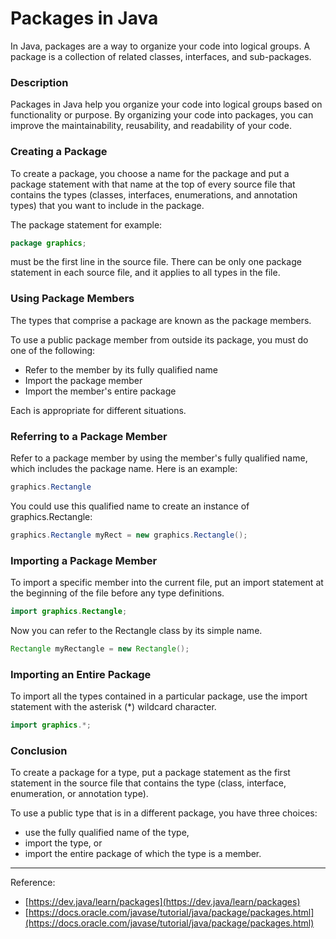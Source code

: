 # Packages in Java

In Java, packages are a way to organize your code into logical groups. A package is a collection of related classes, interfaces, and sub-packages.

### Description

Packages in Java help you organize your code into logical groups based on functionality or purpose. By organizing your code into packages, you can improve the maintainability, reusability, and readability of your code.

### Creating a Package

To create a package, you choose a name for the package and put a package statement with that name at the top of every source file that contains the types (classes, interfaces, enumerations, and annotation types) that you want to include in the package.

The package statement for example:

```java
package graphics;
```

must be the first line in the source file. There can be only one package statement in each source file, and it applies to all types in the file.

### Using Package Members

The types that comprise a package are known as the package members.

To use a public package member from outside its package, you must do one of the following:

-   Refer to the member by its fully qualified name
-   Import the package member
-   Import the member's entire package

Each is appropriate for different situations.

### Referring to a Package Member

Refer to a package member by using the member's fully qualified name, which includes the package name. Here is an example:

```java
graphics.Rectangle
```

You could use this qualified name to create an instance of graphics.Rectangle:

```java
graphics.Rectangle myRect = new graphics.Rectangle();
```

### Importing a Package Member

To import a specific member into the current file, put an import statement at the beginning of the file before any type definitions.

```java
import graphics.Rectangle;
```

Now you can refer to the Rectangle class by its simple name.

```java
Rectangle myRectangle = new Rectangle();
```

### Importing an Entire Package

To import all the types contained in a particular package, use the import statement with the asterisk (\*) wildcard character.

```java
import graphics.*;
```

### Conclusion

To create a package for a type, put a package statement as the first statement in the source file that contains the type (class, interface, enumeration, or annotation type).

To use a public type that is in a different package, you have three choices:

-   use the fully qualified name of the type,
-   import the type, or
-   import the entire package of which the type is a member.

---

Reference:

-   [https://dev.java/learn/packages](https://dev.java/learn/packages)
-   [https://docs.oracle.com/javase/tutorial/java/package/packages.html](https://docs.oracle.com/javase/tutorial/java/package/packages.html)
